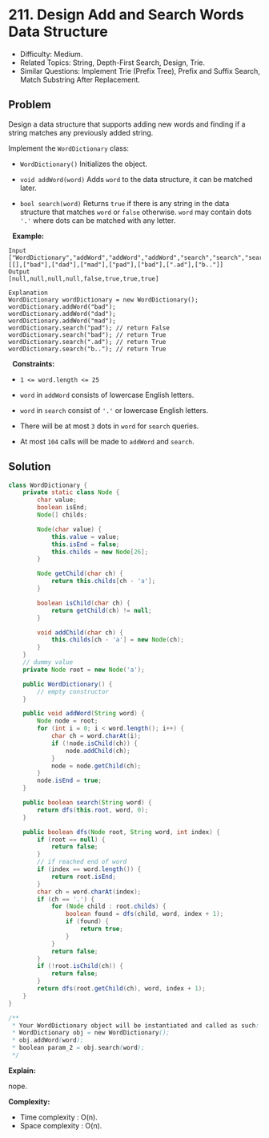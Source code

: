 # 211. Design Add and Search Words Data Structure

- Difficulty: Medium.
- Related Topics: String, Depth-First Search, Design, Trie.
- Similar Questions: Implement Trie (Prefix Tree), Prefix and Suffix Search, Match Substring After Replacement.

## Problem

Design a data structure that supports adding new words and finding if a string matches any previously added string.

Implement the ```WordDictionary``` class:


	
- ```WordDictionary()``` Initializes the object.
	
- ```void addWord(word)``` Adds ```word``` to the data structure, it can be matched later.
	
- ```bool search(word)``` Returns ```true``` if there is any string in the data structure that matches ```word``` or ```false``` otherwise. ```word``` may contain dots ```'.'``` where dots can be matched with any letter.


 
**Example:**

```
Input
["WordDictionary","addWord","addWord","addWord","search","search","search","search"]
[[],["bad"],["dad"],["mad"],["pad"],["bad"],[".ad"],["b.."]]
Output
[null,null,null,null,false,true,true,true]

Explanation
WordDictionary wordDictionary = new WordDictionary();
wordDictionary.addWord("bad");
wordDictionary.addWord("dad");
wordDictionary.addWord("mad");
wordDictionary.search("pad"); // return False
wordDictionary.search("bad"); // return True
wordDictionary.search(".ad"); // return True
wordDictionary.search("b.."); // return True
```

 
**Constraints:**


	
- ```1 <= word.length <= 25```
	
- ```word``` in ```addWord``` consists of lowercase English letters.
	
- ```word``` in ```search``` consist of ```'.'``` or lowercase English letters.
	
- There will be at most ```3``` dots in ```word``` for ```search``` queries.
	
- At most ```104``` calls will be made to ```addWord``` and ```search```.



## Solution

```java
class WordDictionary {
    private static class Node {
        char value;
        boolean isEnd;
        Node[] childs;

        Node(char value) {
            this.value = value;
            this.isEnd = false;
            this.childs = new Node[26];
        }

        Node getChild(char ch) {
            return this.childs[ch - 'a'];
        }

        boolean isChild(char ch) {
            return getChild(ch) != null;
        }

        void addChild(char ch) {
            this.childs[ch - 'a'] = new Node(ch);
        }
    }
    // dummy value
    private Node root = new Node('a');

    public WordDictionary() {
        // empty constructor
    }

    public void addWord(String word) {
        Node node = root;
        for (int i = 0; i < word.length(); i++) {
            char ch = word.charAt(i);
            if (!node.isChild(ch)) {
                node.addChild(ch);
            }
            node = node.getChild(ch);
        }
        node.isEnd = true;
    }

    public boolean search(String word) {
        return dfs(this.root, word, 0);
    }

    public boolean dfs(Node root, String word, int index) {
        if (root == null) {
            return false;
        }
        // if reached end of word
        if (index == word.length()) {
            return root.isEnd;
        }
        char ch = word.charAt(index);
        if (ch == '.') {
            for (Node child : root.childs) {
                boolean found = dfs(child, word, index + 1);
                if (found) {
                    return true;
                }
            }
            return false;
        }
        if (!root.isChild(ch)) {
            return false;
        }
        return dfs(root.getChild(ch), word, index + 1);
    }
}

/**
 * Your WordDictionary object will be instantiated and called as such:
 * WordDictionary obj = new WordDictionary();
 * obj.addWord(word);
 * boolean param_2 = obj.search(word);
 */
```

**Explain:**

nope.

**Complexity:**

* Time complexity : O(n).
* Space complexity : O(n).
